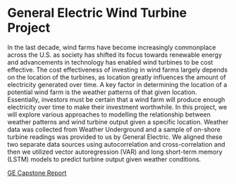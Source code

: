 # General Electric Wind Turbine Project

In the last decade, wind farms have become increasingly commonplace across the U.S. as society
has shifted its focus towards renewable energy and advancements in technology has enabled wind
turbines to be cost effective. The cost effectiveness of investing in wind farms largely depends on
the location of the turbines, as location greatly influences the amount of electricity generated over
time. A key factor in determining the location of a potential wind farm is the weather patterns of
that given location. Essentially, investors must be certain that a wind farm will produce enough
electricity over time to make their investment worthwhile. In this project, we will explore various
approaches to modelling the relationship between weather patterns and wind
turbine output given a specific location. Weather data was collected from Weather Underground
and a sample of on-shore turbine readings was provided to us by General Electric. We aligned these
two separate data sources using autocorrelation and cross-correlation and then we utilized vector
autoregression (VAR) and long short-term memory (LSTM) models to predict turbine output given
weather conditions.

[GE Capstone Report](https://github.com/jonashan90/ge_capstone/blob/master/General%20Electric%20Capstone%20Project%20Final%20Report.pdf)